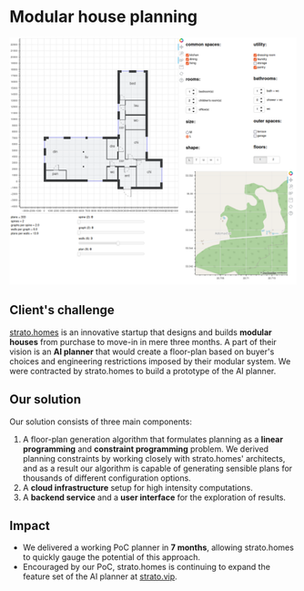 # Modular house planning 

![Strato UI](/images/strato.png)

## Client's challenge

[strato.homes](https://strato.homes/) is an innovative startup that designs and builds **modular houses** from purchase to move-in in mere three months. A part of their vision is an **AI planner** that would create a floor-plan based on buyer's choices and engineering restrictions imposed by their modular system. We were contracted by strato.homes to build a prototype of the AI planner.

## Our solution

Our solution consists of three main components:

1. A floor-plan generation algorithm that formulates planning as a **linear programming** and **constraint programming** problem. We derived planning constraints by working closely with strato.homes' architects, and as a result our algorithm is capable of generating sensible plans for thousands of different configuration options.
2. A **cloud infrastructure** setup for high intensity computations.
3. A **backend service** and a **user interface** for the exploration of results.


## Impact

- We delivered a working PoC planner in **7 months**, allowing strato.homes to quickly gauge the potential of this approach.
- Encouraged by our PoC, strato.homes is continuing to expand the feature set of the AI planner at [strato.vip](https://strato.vip).